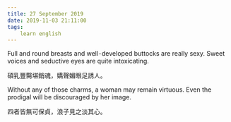 ```yaml
---
title: 27 September 2019
date: 2019-11-03 21:11:00
tags:
    learn english
---
```

<p><span lang="EN-US">Full and round breasts and well&#x2043;developed buttocks
are really sexy. Sweet voices and seductive eyes are quite intoxicating.</span></p>

<p><span .="font-family:&#x5B8B;&#x4F53;;mso-ascii-font-family:&quot;Times New Roman&quot;;
mso-hansi-font-family:&quot;Times New Roman&quot;">&#x78A9;&#x4E73;&#x8C50;&#x81CB;&#x582A;&#x92B7;&#x9B42;&#xFF0C;&#x5B0C;&#x8072;&#x5A9A;&#x773C;&#x8DB3;&#x8A98;&#x4EBA;&#x3002;</span></p><span .="font-family:&#x5B8B;&#x4F53;;mso-ascii-font-family:&quot;Times New Roman&quot;;
mso-hansi-font-family:&quot;Times New Roman&quot;"><p>

</p><p><span lang="EN-US">Without any of those charms, a woman may remain
virtuous. Even the prodigal will be discouraged by her image. </span></p><p>

</p><p><span .="font-family:&#x5B8B;&#x4F53;;mso-ascii-font-family:&quot;Times New Roman&quot;;
mso-hansi-font-family:&quot;Times New Roman&quot;">&#x56DB;&#x8005;&#x7686;&#x7121;&#x53EF;&#x4FDD;&#x8C9E;&#xFF0C;&#x6D6A;&#x5B50;&#x898B;&#x4E4B;&#x6DE1;&#x5176;&#x5FC3;&#x3002;</span></p><p>

<b></b><i></i><u></u><br></p></span>